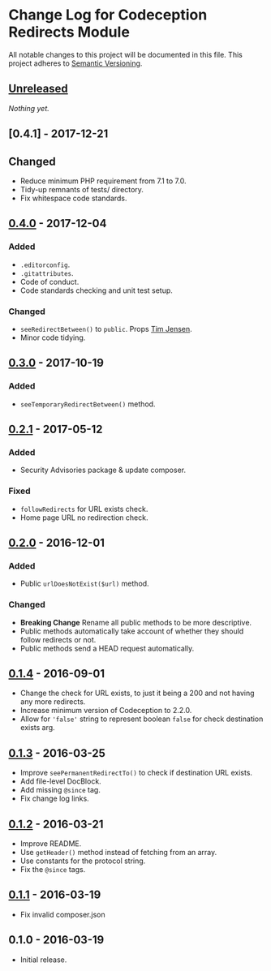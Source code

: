 # Change Log for Codeception Redirects Module

All notable changes to this project will be documented in this file.
This project adheres to [Semantic Versioning](http://semver.org/).

## [Unreleased]

_Nothing yet._

## [0.4.1] - 2017-12-21
## Changed
- Reduce minimum PHP requirement from 7.1 to 7.0.
- Tidy-up remnants of tests/ directory.
- Fix whitespace code standards. 

## [0.4.0] - 2017-12-04
### Added
- `.editorconfig`.
- `.gitattributes`.
- Code of conduct.
- Code standards checking and unit test setup.

### Changed
- `seeRedirectBetween()` to `public`. Props [Tim Jensen].
- Minor code tidying.

## [0.3.0] - 2017-10-19
### Added
- `seeTemporaryRedirectBetween()` method.

## [0.2.1] - 2017-05-12
### Added
- Security Advisories package & update composer.

### Fixed
- `followRedirects` for URL exists check.
- Home page URL no redirection check.

## [0.2.0] - 2016-12-01
### Added
- Public `urlDoesNotExist($url)` method.

### Changed
- **Breaking Change** Rename all public methods to be more descriptive.
- Public methods automatically take account of whether they should follow redirects or not.
- Public methods send a HEAD request automatically.

## [0.1.4] - 2016-09-01
- Change the check for URL exists, to just it being a 200 and not having any more redirects.
- Increase minimum version of Codeception to 2.2.0.
- Allow for `'false'` string to represent boolean `false` for check destination exists arg.

## [0.1.3] - 2016-03-25
- Improve `seePermanentRedirectTo()` to check if destination URL exists.
- Add file-level DocBlock.
- Add missing `@since` tag.
- Fix change log links.

## [0.1.2] - 2016-03-21
- Improve README.
- Use `getHeader()` method instead of fetching from an array.
- Use constants for the protocol string.
- Fix the `@since` tags.

## [0.1.1] - 2016-03-19
- Fix invalid composer.json

## 0.1.0 - 2016-03-19
- Initial release.

[Tim Jensen]: https://github.com/timothyjensen

[Unreleased]: https://github.com/gamajo/codeception-redirects/compare/0.4.1...HEAD
[0.4.0]: https://github.com/gamajo/codeception-redirects/compare/0.4.0...0.4.1
[0.4.0]: https://github.com/gamajo/codeception-redirects/compare/0.3.0...0.4.0
[0.3.0]: https://github.com/gamajo/codeception-redirects/compare/0.2.1...0.3.0
[0.2.1]: https://github.com/gamajo/codeception-redirects/compare/0.2.0...0.2.1
[0.2.0]: https://github.com/gamajo/codeception-redirects/compare/0.1.4...0.2.0
[0.1.4]: https://github.com/gamajo/codeception-redirects/compare/0.1.3...0.1.4
[0.1.3]: https://github.com/gamajo/codeception-redirects/compare/0.1.2...0.1.3
[0.1.2]: https://github.com/gamajo/codeception-redirects/compare/0.1.1...0.1.2
[0.1.1]: https://github.com/gamajo/codeception-redirects/compare/0.1.0...0.1.1
